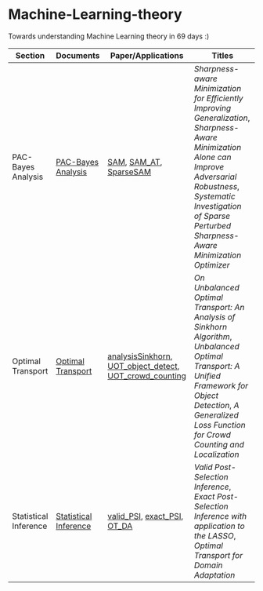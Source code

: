 # Machine-Learning-theory
Towards understanding Machine Learning theory in 69 days :)

| **Section** | **Documents** | **Paper/Applications** | **Titles** |
| ----- | ----- | ----- | ----- |
| PAC-Bayes Analysis | [PAC-Bayes Analysis](https://github.com/nAuTahn/Machine-Learning-theory/tree/main/PAC-Bayes%20Analysis) | [SAM](https://github.com/nAuTahn/Machine-Learning-theory/blob/main/PAC-Bayes%20Analysis/Applications/sharpness_aware_minimization.pdf), [SAM_AT](https://github.com/nAuTahn/Machine-Learning-theory/blob/main/PAC-Bayes%20Analysis/Applications/Sharpness-Aware%20Minimization%20Alone%20can%20Improve%20Adversarial%20Robustness.pdf), [SparseSAM](https://github.com/nAuTahn/Machine-Learning-theory/blob/main/PAC-Bayes%20Analysis/Applications/SparseSAM.pdf) | *Sharpness-aware Minimization for Efficiently Improving Generalization*, *Sharpness-Aware Minimization Alone can Improve Adversarial Robustness*, *Systematic Investigation of Sparse Perturbed Sharpness-Aware Minimization Optimizer* |
| Optimal Transport | [Optimal Transport](https://github.com/nAuTahn/Machine-Learning-theory/tree/main/Optimal%20Transport) | [analysisSinkhorn](https://github.com/nAuTahn/Machine-Learning-theory/blob/main/Optimal%20Transport/Applications/on_unbalanced_optimal_transport_An_Analysis_of_Sinkhorn_Algorithm.pdf), [UOT_object_detect](https://github.com/nAuTahn/Machine-Learning-theory/blob/main/Optimal%20Transport/Applications/unbalanced_optimal_transport_a_unified_framework_for_object_detection.pdf), [UOT_crowd_counting](https://github.com/nAuTahn/Machine-Learning-theory/blob/main/Optimal%20Transport/Applications/Wan_A_Generalized_Loss_Function_for_Crowd_Counting_and_Localization_CVPR_2021_paper.pdf) | *On Unbalanced Optimal Transport: An Analysis of Sinkhorn Algorithm*, *Unbalanced Optimal Transport: A Unified Framework for Object Detection*, *A Generalized Loss Function for Crowd Counting and Localization* |
| Statistical Inference | [Statistical Inference](https://github.com/nAuTahn/Machine-Learning-theory/tree/main/Statistical%20Inference) | [valid_PSI](https://github.com/nAuTahn/Machine-Learning-theory/blob/main/Statistical%20Inference/Applications/euclid.aos.1369836961.pdf), [exact_PSI](https://github.com/nAuTahn/Machine-Learning-theory/blob/main/Statistical%20Inference/Applications/Lee-Sun-Sun-Taylor.pdf), [OT_DA](https://github.com/nAuTahn/Machine-Learning-theory/blob/main/Statistical%20Inference/Applications/courty2016optimal.pdf) | *Valid Post-Selection Inference*, *Exact Post-Selection Inference with application to the LASSO*, *Optimal Transport for Domain Adaptation* |
